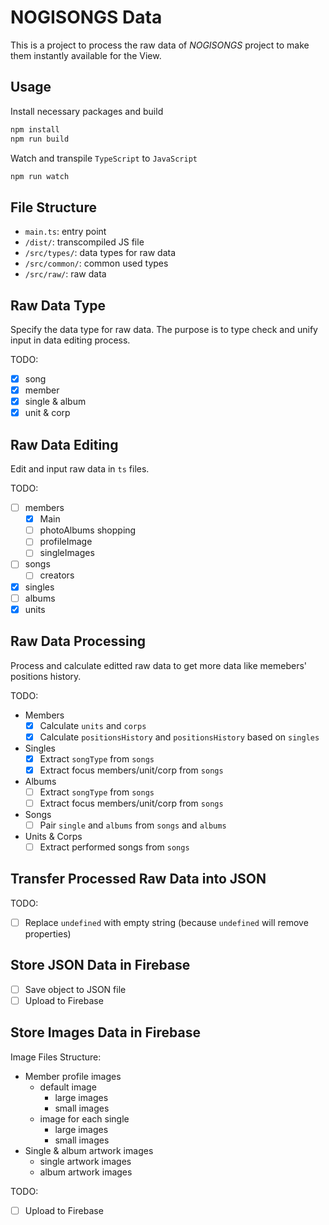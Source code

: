 # NOGISONGS Data

This is a project to process the raw data of _NOGISONGS_ project to make them instantly available for the View.

## Usage

Install necessary packages and build

```bash
npm install
npm run build
```

Watch and transpile `TypeScript` to `JavaScript`

```bash
npm run watch
```

## File Structure

- `main.ts`: entry point
- `/dist/`: transcompiled JS file
- `/src/types/`: data types for raw data
- `/src/common/`: common used types
- `/src/raw/`: raw data

## Raw Data Type

Specify the data type for raw data.
The purpose is to type check and unify input in data editing process.

TODO:

- [x] song
- [x] member
- [x] single & album
- [x] unit & corp

## Raw Data Editing

Edit and input raw data in `ts` files.

TODO:

- [ ] members
  - [x] Main
  - [ ] photoAlbums shopping
  - [ ] profileImage
  - [ ] singleImages
- [ ] songs
  - [ ] creators
- [x] singles
- [ ] albums
- [x] units

## Raw Data Processing

Process and calculate editted raw data to get more data like memebers' positions history.

TODO:

- Members
  - [x] Calculate `units` and `corps`
  - [x] Calculate `positionsHistory` and `positionsHistory` based on `singles`
- Singles
  - [x] Extract `songType` from `songs`
  - [x] Extract focus members/unit/corp from `songs`
- Albums
  - [ ] Extract `songType` from `songs`
  - [ ] Extract focus members/unit/corp from `songs`
- Songs
  - [ ] Pair `single` and `albums` from `songs` and `albums`
- Units & Corps
  - [ ] Extract performed songs from `songs`

## Transfer Processed Raw Data into JSON

TODO:

- [ ] Replace `undefined` with empty string (because `undefined` will remove properties)

## Store JSON Data in Firebase

- [ ] Save object to JSON file
- [ ] Upload to Firebase

## Store Images Data in Firebase

Image Files Structure:

- Member profile images
  - default image
    - large images
    - small images
  - image for each single
    - large images
    - small images
- Single & album artwork images
  - single artwork images
  - album artwork images

TODO:

- [ ] Upload to Firebase
